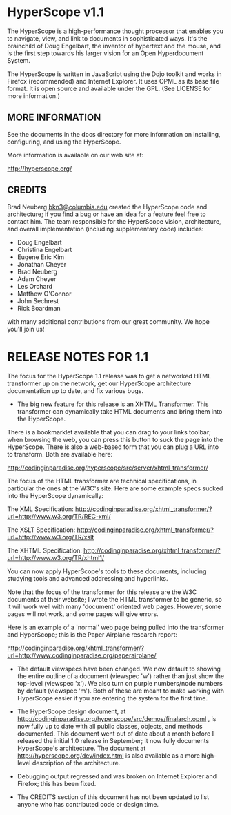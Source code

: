 HyperScope v1.1
===============

The HyperScope is a high-performance thought processor that enables
you to navigate, view, and link to documents in sophisticated
ways. It's the brainchild of Doug Engelbart, the inventor of hypertext
and the mouse, and is the first step towards his larger vision for an
Open Hyperdocument System.

The HyperScope is written in JavaScript using the Dojo toolkit and
works in Firefox (recommended) and Internet Explorer. It uses OPML as
its base file format. It is open source and available under the GPL.
(See LICENSE for more information.)

MORE INFORMATION
----------------

See the documents in the docs directory for more information on
installing, configuring, and using the HyperScope.

More information is available on our web site at:

  http://hyperscope.org/

CREDITS
-------

Brad Neuberg <bkn3@columbia.edu> created the HyperScope code and 
architecture; if you find a bug or have an idea for a feature
feel free to contact him.  The team responsible for the HyperScope vision, architecture, 
and overall implementation (including supplementary code) includes:

  * Doug Engelbart
  * Christina Engelbart
  * Eugene Eric Kim
  * Jonathan Cheyer
  * Brad Neuberg
  * Adam Cheyer
  * Les Orchard
  * Matthew O'Connor
  * John Sechrest
  * Rick Boardman

with many additional contributions from our great community.  We hope
you'll join us!

RELEASE NOTES FOR 1.1
=====================
The focus for the HyperScope 1.1 release was to get a networked HTML transformer
up on the network, get our HyperScope architecture documentation up to date, and
fix various bugs.

* The big new feature for this release is an XHTML Transformer. This transformer can dynamically 
take HTML documents and bring them into the HyperScope.

There is a bookmarklet available that you can drag to your links toolbar; 
when browsing the web, you can press this button to suck the page into the HyperScope. 
There is also a web-based form that you can plug a URL into to transform. Both are available here:

http://codinginparadise.org/hyperscope/src/server/xhtml_transformer/

The focus of the HTML transformer are technical specifications, in 
particular the ones at the W3C's site. Here are some example specs 
sucked into the HyperScope dynamically:

The XML Specification:
http://codinginparadise.org/xhtml_transformer/?url=http://www.w3.org/TR/REC-xml/

The XSLT Specification:
http://codinginparadise.org/xhtml_transformer/?url=http://www.w3.org/TR/xslt

The XHTML Specification:
http://codinginparadise.org/xhtml_transformer/?url=http://www.w3.org/TR/xhtml1/

You can now apply HyperScope's tools to these documents, including studying tools and 
advanced addressing and hyperlinks.

Note that the focus of the transformer for this release are the W3C documents at their website; 
I wrote the HTML transformer to be generic, so it will work well with many 'document' oriented 
web pages. However, some pages will not work, and some pages will give errors.

Here is an example of a 'normal' web page being pulled into the transformer and HyperScope; this 
is the Paper Airplane research report:

http://codinginparadise.org/xhtml_transformer/?url=http://www.codinginparadise.org/paperairplane/

* The default viewspecs have been changed. We now default to showing the entire outline of
a document (viewspec 'w') rather than just show the top-level (viewspec 'x'). We also turn on purple
numbers/node numbers by default (viewspec 'm'). Both of these are meant to make working with HyperScope
easier if you are entering the system for the first time.

* The HyperScope design document, at http://codinginparadise.org/hyperscope/src/demos/finalarch.opml , 
is now fully up to date with all public classes, objects, and methods documented. This document went out
of date about a month before I released the initial 1.0 release in September; it now fully documents HyperScope's
architecture. The document at http://hyperscope.org/dev/index.html is also available as a more high-level
description of the architecture.

* Debugging output regressed and was broken on Internet Explorer and Firefox; this has been fixed.

* The CREDITS section of this document has not been updated to list anyone who has contributed code or design time.